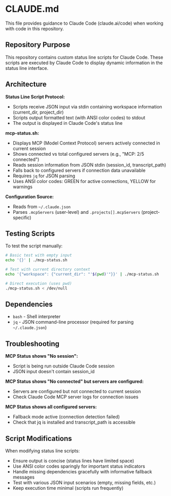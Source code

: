 # CLAUDE.md

This file provides guidance to Claude Code (claude.ai/code) when working with code in this repository.

## Repository Purpose

This repository contains custom status line scripts for Claude Code. These scripts are executed by Claude Code to display dynamic information in the status line interface.

## Architecture

**Status Line Script Protocol:**
- Scripts receive JSON input via stdin containing workspace information (current_dir, project_dir)
- Scripts output formatted text (with ANSI color codes) to stdout
- The output is displayed in Claude Code's status line

**mcp-status.sh:**
- Displays MCP (Model Context Protocol) servers actively connected in current session
- Shows connected vs total configured servers (e.g., "MCP: 2/5 connected")
- Reads session information from JSON stdin (session_id, transcript_path)
- Falls back to configured servers if connection data unavailable
- Requires `jq` for JSON parsing
- Uses ANSI color codes: GREEN for active connections, YELLOW for warnings

**Configuration Source:**
- Reads from `~/.claude.json`
- Parses `.mcpServers` (user-level) and `.projects[].mcpServers` (project-specific)

## Testing Scripts

To test the script manually:

```bash
# Basic test with empty input
echo '{}' | ./mcp-status.sh

# Test with current directory context
echo '{"workspace": {"current_dir": "'$(pwd)'"}}' | ./mcp-status.sh

# Direct execution (uses pwd)
./mcp-status.sh < /dev/null
```

## Dependencies

- `bash` - Shell interpreter
- `jq` - JSON command-line processor (required for parsing `~/.claude.json`)

## Troubleshooting

**MCP Status shows "No session":**
- Script is being run outside Claude Code session
- JSON input doesn't contain session_id

**MCP Status shows "No connected" but servers are configured:**
- Servers are configured but not connected to current session
- Check Claude Code MCP server logs for connection issues

**MCP Status shows all configured servers:**
- Fallback mode active (connection detection failed)
- Check that jq is installed and transcript_path is accessible

## Script Modifications

When modifying status line scripts:
- Ensure output is concise (status lines have limited space)
- Use ANSI color codes sparingly for important status indicators
- Handle missing dependencies gracefully with informative fallback messages
- Test with various JSON input scenarios (empty, missing fields, etc.)
- Keep execution time minimal (scripts run frequently)
